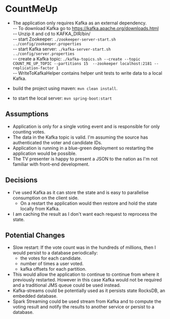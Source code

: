 # CountMeUp

- The application only requires Kafka as an external dependency.  
-- To download Kafka go to https://kafka.apache.org/downloads.html  
-- Unzip it and cd to KAFKA_DIR/bin/  
-- start Zookeeper: `./zookeeper-server-start.sh ../config/zookeeper.properties`  
-- start Kafka server: `./kafka-server-start.sh ../config/server.properties`  
-- create a Kafka topic: `./kafka-topics.sh --create --topic COUNT_ME_UP_TOPIC --partitions 15  --zookeeper localhost:2181 --replication-factor 1`  
-- WriteToKafkaHelper contains helper unit tests to write data to a local Kafka.


- build the project using maven: `mvn clean install`.  
- to start the local server: `mvn spring-boot:start`  

## Assumptions
- Application is only for a single voting event and is responsible for only counting votes.
- The data in the Kafka topic is valid. I'm assuming the source has authenticated the voter and candidate IDs.
- Application is running in a blue-green deployment so restarting the application would be possible.
- The TV presenter is happy to present a JSON to the nation as I'm not familiar with front-end development.

## Decisions
- I've used Kafka as it can store the state and is easy to parallelise consumption on the client side.  
	- On a restart the application would then restore and hold the state locally from Kafka.  
- I am caching the result as I don't want each request to reprocess the state.  

## Potential Changes
- Slow restart: If the vote count was in the hundreds of millions, then I would persist to a database periodically:  
	- the votes for each candidate.  
	- number of times a user voted.  
	- kafka offsets for each partition.  
- This would allow the application to continue to continue from where it previously restarted. However in this case Kafka would not be required and a traditional JMS queue could be used instead.  
- Kafka-streams could be potentially used as it persists state RocksDB, an embedded database.  
- Spark Streaming could be used stream from Kafka and to compute the voting result and notify the results to another service or persist to a database.  
